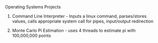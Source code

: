 Operating Systems Projects

1. Command Line Interpreter - Inputs a linux command, parses/stores values, 
  calls appropriate system call for pipes, input/output redirection
  
2. Monte Carlo Pi Estimation - uses 4 threads to estimate pi with 100,000,000 points
